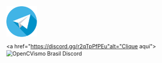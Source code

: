              
<a href="https://t.me/opencvBrasil" alt="Clique aqui">
<img align="left" width="80" height="80" src="telegram.png  " alt="OpenCVismo Brasil Telegram">
</a>

<br><br><br><br>

<a href="https://discord.gg/r2qTpPfPEu"alt="Clique aqui">
<img align="center" width="80" height="80" src="https://cdn-icons.flaticon.com/png/512/3670/premium/3670157.png?token=exp=1645375466~hmac=15f5f9309ed58d597d53fcbc511535f5" alt="OpenCVismo Brasil Discord">
</a>




